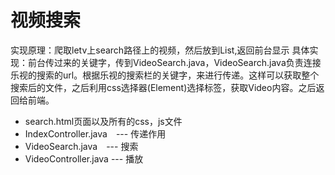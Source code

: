 # 视频搜索

实现原理：爬取letv上search路径上的视频，然后放到List,返回前台显示
具体实现：前台传过来的关键字，传到VideoSearch.java，VideoSearch.java负责连接乐视的搜索的url。根据乐视的搜索栏的关键字，来进行传递。这样可以获取整个搜索后的文件，之后利用css选择器(Element)选择标签，获取Video内容。之后返回给前端。

- search.html页面以及所有的css，js文件
- IndexController.java　--- 传递作用
- VideoSearch.java　--- 搜索
- VideoController.java --- 播放
